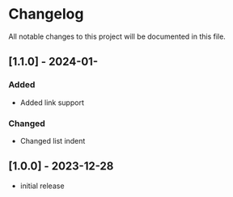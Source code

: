# Changelog

All notable changes to this project will be documented in this file.

## [1.1.0] - 2024-01-

### Added

- Added link support

### Changed

- Changed list indent

## [1.0.0] - 2023-12-28

- initial release